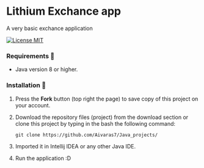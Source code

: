 # Lithium Exchance app
A very basic exchance application

[![License MIT](https://img.shields.io/badge/license-MIT-blue.svg)](LICENSE)

### Requirements 🔧
* Java version 8 or higher.

### Installation 🔌
1. Press the **Fork** button (top right the page) to save copy of this project on your account.

2. Download the repository files (project) from the download section or clone this project by typing in the bash the following command:

       git clone https://github.com/Aivaras7/Java_projects/
       
3. Imported it in Intellij IDEA or any other Java IDE.
4. Run the application :D
